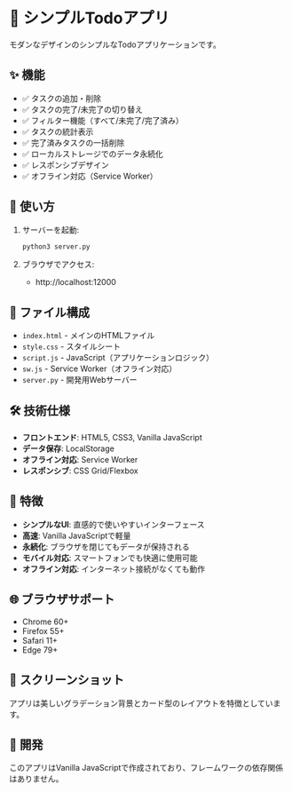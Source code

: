 # 📝 シンプルTodoアプリ

モダンなデザインのシンプルなTodoアプリケーションです。

## ✨ 機能

- ✅ タスクの追加・削除
- ✅ タスクの完了/未完了の切り替え
- ✅ フィルター機能（すべて/未完了/完了済み）
- ✅ タスクの統計表示
- ✅ 完了済みタスクの一括削除
- ✅ ローカルストレージでのデータ永続化
- ✅ レスポンシブデザイン
- ✅ オフライン対応（Service Worker）

## 🚀 使い方

1. サーバーを起動:
   ```bash
   python3 server.py
   ```

2. ブラウザでアクセス:
   - http://localhost:12000

## 📁 ファイル構成

- `index.html` - メインのHTMLファイル
- `style.css` - スタイルシート
- `script.js` - JavaScript（アプリケーションロジック）
- `sw.js` - Service Worker（オフライン対応）
- `server.py` - 開発用Webサーバー

## 🛠️ 技術仕様

- **フロントエンド**: HTML5, CSS3, Vanilla JavaScript
- **データ保存**: LocalStorage
- **オフライン対応**: Service Worker
- **レスポンシブ**: CSS Grid/Flexbox

## 🎨 特徴

- **シンプルなUI**: 直感的で使いやすいインターフェース
- **高速**: Vanilla JavaScriptで軽量
- **永続化**: ブラウザを閉じてもデータが保持される
- **モバイル対応**: スマートフォンでも快適に使用可能
- **オフライン対応**: インターネット接続がなくても動作

## 🌐 ブラウザサポート

- Chrome 60+
- Firefox 55+
- Safari 11+
- Edge 79+

## 📸 スクリーンショット

アプリは美しいグラデーション背景とカード型のレイアウトを特徴としています。

## 🔧 開発

このアプリはVanilla JavaScriptで作成されており、フレームワークの依存関係はありません。